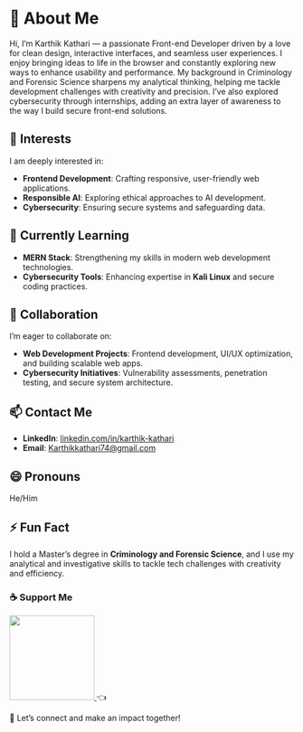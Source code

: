 # 👋 About Me  

Hi, I’m Karthik Kathari — a passionate Front-end Developer driven by a love for clean design, interactive interfaces, and seamless user experiences. I enjoy bringing ideas to life in the browser and constantly exploring new ways to enhance usability and performance. My background in Criminology and Forensic Science sharpens my analytical thinking, helping me tackle development challenges with creativity and precision. I’ve also explored cybersecurity through internships, adding an extra layer of awareness to the way I build secure front-end solutions.

## 👀 Interests  
I am deeply interested in:  
- **Frontend Development**: Crafting responsive, user-friendly web applications.  
- **Responsible AI**: Exploring ethical approaches to AI development.  
- **Cybersecurity**: Ensuring secure systems and safeguarding data.  

## 🌱 Currently Learning  
- **MERN Stack**: Strengthening my skills in modern web development technologies.  
- **Cybersecurity Tools**: Enhancing expertise in **Kali Linux** and secure coding practices.  

## 💞️ Collaboration  
I’m eager to collaborate on:  
- **Web Development Projects**: Frontend development, UI/UX optimization, and building scalable web apps.  
- **Cybersecurity Initiatives**: Vulnerability assessments, penetration testing, and secure system architecture.  

## 📫 Contact Me  
- **LinkedIn**: [linkedin.com/in/karthik-kathari](https://www.linkedin.com/in/karthik-kathari)  
- **Email**: [Karthikkathari74@gmail.com](mailto:Karthikkathari74@gmail.com)  

## 😄 Pronouns  
He/Him  

## ⚡ Fun Fact  
I hold a Master’s degree in **Criminology and Forensic Science**, and I use my analytical and investigative skills to tackle tech challenges with creativity and efficiency.  

### ☕ Support Me  
<a href="https://www.buymeacoffee.com/karthikkath">
  <img src="https://img.buymeacoffee.com/button-api/?text=Buy me a coffee&emoji=☕&slug=karthikkath&button_colour=FFDD00&font_colour=000000&font_family=Poppins&outline_colour=000000&coffee_colour=ffffff" 
       style="width:150px; height:auto;" />
</a>👈

🤝 Let’s connect and make an impact together!  
